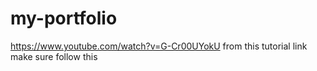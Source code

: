 # my-portfolio

https://www.youtube.com/watch?v=G-Cr00UYokU
from this tutorial link make sure follow this
